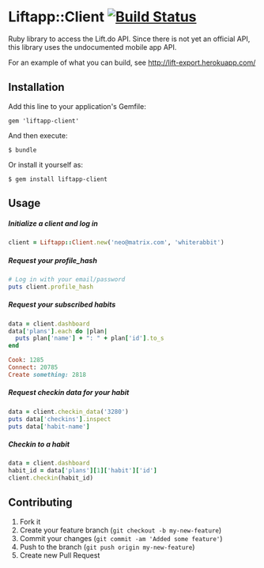 # Liftapp::Client [![Build Status](https://travis-ci.org/jmaddi/liftapp-client.png)](https://travis-ci.org/jmaddi/liftapp-client)

Ruby library to access the Lift.do API. Since there is not yet an official API, this library uses the undocumented mobile app API.

For an example of what you can build, see http://lift-export.herokuapp.com/

## Installation

Add this line to your application's Gemfile:

    gem 'liftapp-client'

And then execute:

    $ bundle

Or install it yourself as:

    $ gem install liftapp-client

## Usage

##### Initialize a client and log in
```ruby
client = Liftapp::Client.new('neo@matrix.com', 'whiterabbit')
```

##### Request your profile_hash
```ruby
# Log in with your email/password
puts client.profile_hash
```

##### Request your subscribed habits
```ruby
data = client.dashboard
data['plans'].each do |plan|
  puts plan['name'] + ": " + plan['id'].to_s
end

Cook: 1285
Connect: 20785
Create something: 2818
```

##### Request checkin data for your habit
```ruby
data = client.checkin_data('3280')
puts data['checkins'].inspect
puts data['habit-name']
```

##### Checkin to a habit
```ruby
data = client.dashboard
habit_id = data['plans'][1]['habit']['id']
client.checkin(habit_id)
```


## Contributing

1. Fork it
2. Create your feature branch (`git checkout -b my-new-feature`)
3. Commit your changes (`git commit -am 'Added some feature'`)
4. Push to the branch (`git push origin my-new-feature`)
5. Create new Pull Request
